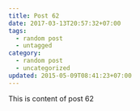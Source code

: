 ```yaml
---
title: Post 62
date: 2017-03-13T20:57:32+07:00
tags:
  - random post
  - untagged
category:
  - random post
  - uncategorized
updated: 2015-05-09T08:41:23+07:00
---
```

This is content of post 62